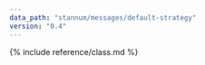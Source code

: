 ```yaml
---
data_path: "stannum/messages/default-strategy"
version: "0.4"
---
```


{% include reference/class.md %}
